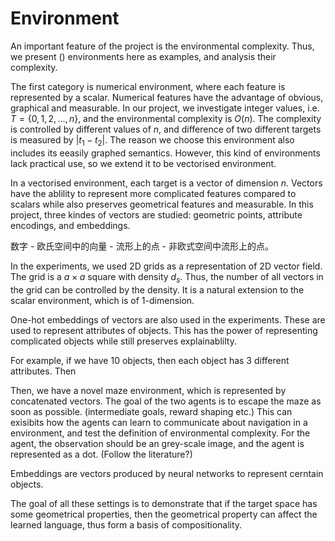 # Environment

An important feature of the project is the environmental complexity. Thus, we present () environments here as examples, and analysis their complexity.

The first category is numerical environment, where each feature is represented by a scalar. Numerical features have the advantage of obvious, graphical and measurable. In our project, we investigate integer values, i.e. $T = \{0, 1, 2, \dots, n\}$, and the environmental complexity is $O(n)$. The complexity is controlled by different values of $n$, and difference of two different targets is measured by $|t_1 - t_2|$. The reason we choose this environment also includes its eeasily graphed semantics. However, this kind of environments lack practical use, so we extend it to be vectorised environment.

In a vectorised environment, each target is a vector of dimension $n$. Vectors have the ablility to represent more complicated features compared to scalars while also preserves geometrical features and measurable. In this project, three kindes of vectors are studied: geometric points, attribute encodings, and embeddings. 

数字 - 欧氏空间中的向量 - 流形上的点 - 非欧式空间中流形上的点。

In the experiments, we used 2D grids as a representation of 2D vector field. The grid is a $a \times a$ square with density $d_s$. Thus, the number of all vectors in the grid can be controlled by the density. It is a natural extension to the scalar environment, which is of 1-dimension. 

One-hot embeddings of vectors are also used in the experiments. These are used to represent attributes of objects. This has the power of representing complicated objects while still preserves explainablilty. 

For example, if we have 10 objects, then each object has 3 different attributes. Then 

Then, we have a novel maze environment, which is represented by concatenated vectors. The goal of the two agents is to escape the maze as soon as possible. (intermediate goals, reward shaping etc.) This can exisibits how the agents can learn to communicate about navigation in a environment, and test the definition of environmental complexity. For the agent, the observation should be an grey-scale image, and the agent is represented as a dot. (Follow the literature?)



Embeddings are vectors produced by neural networks to represent cerntain objects. 

The goal of all these settings is to demonstrate that if the target space has some geometrical properties, then the geometrical property can affect the learned language, thus form a basis of compositionality. 

